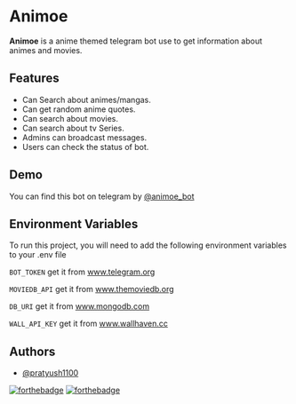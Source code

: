 # Animoe

**Animoe** is a anime themed telegram bot use to get information about animes and movies.

## Features

- Can Search about animes/mangas.
- Can get random anime quotes.
- Can search about movies.
- Can search about tv Series.
- Admins can broadcast messages.
- Users can check the status of bot.

## Demo

You can find this bot on telegram by [@animoe_bot](https://telegram.dog/animoe_bot)

## Environment Variables

To run this project, you will need to add the following environment variables to your .env file

`BOT_TOKEN` get it from www.telegram.org

`MOVIEDB_API` get it from www.themoviedb.org

`DB_URI` get it from www.mongodb.com

`WALL_API_KEY` get it from www.wallhaven.cc

## Authors

- [@pratyush1100](https://www.github.com/pratyush1100)

[![forthebadge](https://forthebadge.com/images/badges/made-with-javascript.svg)](https://forthebadge.com)
[![forthebadge](https://forthebadge.com/images/badges/built-with-love.svg)](https://forthebadge.com)
